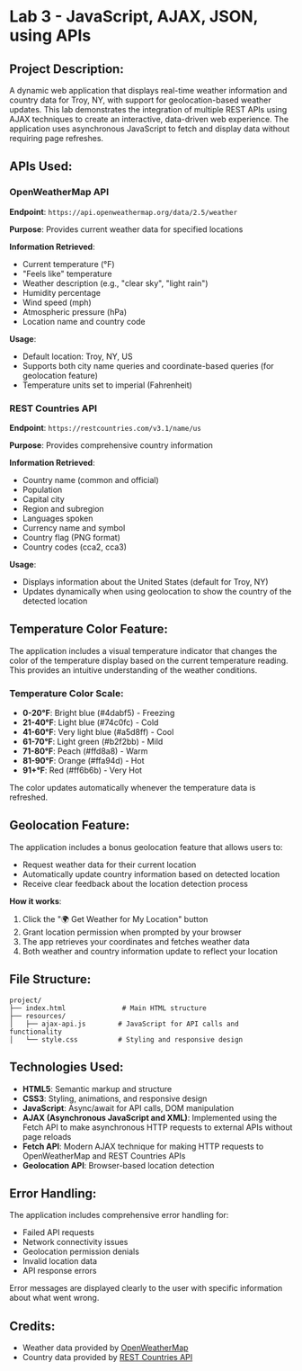 # Lab 3 - JavaScript, AJAX, JSON, using APIs

## Project Description:

A dynamic web application that displays real-time weather information and country data for Troy, NY, with support for geolocation-based weather updates. This lab demonstrates the integration of multiple REST APIs using AJAX techniques to create an interactive, data-driven web experience. The application uses asynchronous JavaScript to fetch and display data without requiring page refreshes.

## APIs Used:

### OpenWeatherMap API

**Endpoint**: `https://api.openweathermap.org/data/2.5/weather`

**Purpose**: Provides current weather data for specified locations

**Information Retrieved**:
- Current temperature (°F)
- "Feels like" temperature
- Weather description (e.g., "clear sky", "light rain")
- Humidity percentage
- Wind speed (mph)
- Atmospheric pressure (hPa)
- Location name and country code

**Usage**: 
- Default location: Troy, NY, US
- Supports both city name queries and coordinate-based queries (for geolocation feature)
- Temperature units set to imperial (Fahrenheit)

### REST Countries API

**Endpoint**: `https://restcountries.com/v3.1/name/us`

**Purpose**: Provides comprehensive country information

**Information Retrieved**:
- Country name (common and official)
- Population
- Capital city
- Region and subregion
- Languages spoken
- Currency name and symbol
- Country flag (PNG format)
- Country codes (cca2, cca3)

**Usage**: 
- Displays information about the United States (default for Troy, NY)
- Updates dynamically when using geolocation to show the country of the detected location

## Temperature Color Feature:

The application includes a visual temperature indicator that changes the color of the temperature display based on the current temperature reading. This provides an intuitive understanding of the weather conditions.

### Temperature Color Scale:

- **0-20°F**: Bright blue (#4dabf5) - Freezing
- **21-40°F**: Light blue (#74c0fc) - Cold
- **41-60°F**: Very light blue (#a5d8ff) - Cool
- **61-70°F**: Light green (#b2f2bb) - Mild
- **71-80°F**: Peach (#ffd8a8) - Warm
- **81-90°F**: Orange (#ffa94d) - Hot
- **91+°F**: Red (#ff6b6b) - Very Hot

The color updates automatically whenever the temperature data is refreshed.

## Geolocation Feature:

The application includes a bonus geolocation feature that allows users to:
- Request weather data for their current location
- Automatically update country information based on detected location
- Receive clear feedback about the location detection process

**How it works**:
1. Click the "🌍 Get Weather for My Location" button
2. Grant location permission when prompted by your browser
3. The app retrieves your coordinates and fetches weather data
4. Both weather and country information update to reflect your location

## File Structure:

```
project/
├── index.html              # Main HTML structure
├── resources/
│   ├── ajax-api.js        # JavaScript for API calls and functionality
│   └── style.css          # Styling and responsive design
```

## Technologies Used:

- **HTML5**: Semantic markup and structure
- **CSS3**: Styling, animations, and responsive design
- **JavaScript**: Async/await for API calls, DOM manipulation
- **AJAX (Asynchronous JavaScript and XML)**: Implemented using the Fetch API to make asynchronous HTTP requests to external APIs without page reloads
- **Fetch API**: Modern AJAX technique for making HTTP requests to OpenWeatherMap and REST Countries APIs
- **Geolocation API**: Browser-based location detection

## Error Handling:

The application includes comprehensive error handling for:
- Failed API requests
- Network connectivity issues
- Geolocation permission denials
- Invalid location data
- API response errors

Error messages are displayed clearly to the user with specific information about what went wrong.

## Credits:

- Weather data provided by [OpenWeatherMap](https://openweathermap.org/)
- Country data provided by [REST Countries API](https://restcountries.com/)